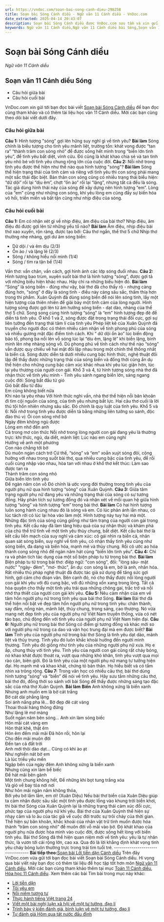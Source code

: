 ```yaml
---
url: https://vndoc.com/soan-bai-song-canh-dieu-298258
title: Soạn bài Sóng Cánh diều - Ngữ văn 11 Cánh diều - VnDoc.com
date_extracted: 2025-04-14 20:43:07
description: Soạn bài Sóng Cánh diều được VnDoc.com sưu tầm và xin gửi tới bạn đọc cùng tham khảo. Mời các bạn cùng theo dõi để có thêm tài liệu soạn văn 11 Cánh diều nhé.
keywords: Ngữ văn 11 Cánh diều,Ngữ văn 11 Cánh diều bài Sóng,Soạn văn 11 Cánh diều,văn 11 Cánh diều,soạn văn 11,soạn bài 11 cánh diều,ngữ văn 11 cd,Soạn bài Sóng Cánh diều,Soạn bài Sóng,Soạn văn Sóng,sóng
---
```


# Soạn bài Sóng Cánh diều
 _Ngữ văn 11 Cánh diều_
## Soạn văn 11 Cánh diều Sóng
  * Câu hỏi giữa bài
  * Câu hỏi cuối bài

VnDoc.com xin gửi tới bạn đọc bài viết [Soạn bài Sóng Cánh diều](<https://vndoc.com/soan-bai-song-canh-dieu-298258>) để bạn đọc cùng tham khảo và có thêm tài liệu học văn 11 Cánh diều. Mời các bạn cùng theo dõi bài viết dưới đây.
### Câu hỏi giữa bài
**Câu 1:** Hình tượng "sóng" gợi lên hững suy nghĩ gì về tình yêu?
**Bài làm**
Sóng chính là biểu tượng cho tình yêu mãnh liệt, trường tồn: khát vọng được “tan ra” “thành trăm con sóng nhỏ” để được sống hết mình trong “biển lớn tình yêu”, để tình yêu bất diệt, vĩnh cửu. Đó cũng là khát khao chia sẻ và tan tình yêu nhỏ bé với tình yêu chung rộng lớn của cuộc đời.
**Câu 2:** Nỗi nhớ trong tình yêu được thể hiện như thế nào qua hình tượng "sóng"?
**Bài làm**
Sóng thể hiện trạng thái của tình cảm và riêng với tình yêu thì con sóng phải mang một sắc thái đặc biệt. Bản thân con sóng cũng có nhiều trạng thái biểu hiện: “dữ dội” rồi lại “dịu êm”, chợt “ồn ào” rồi lại “lặng”, nhưng tất cả đều là sóng. Tác giả dùng hình thái này của sóng để xây dựng nên hình tượng “em”. Lòng của “em” cũng như những con sóng, khi yêu lòng em cũng đầy sự biến hóa vô hồi, triền miền và bất tận cũng như nhịp điệu của sóng.
### Câu hỏi cuối bài
**Câu 1:** Em có nhận xét gì về nhịp điệu, âm điệu của bài thơ? Nhịp điệu, âm điệu đó được gợi lên từ những yếu tố nào?
**Bài làm**
Âm điệu, nhịp điệu bài thơ xao xuyến, rộn ràng, được tạo bởi:
Câu thơ ngắn, thể thơ 5 chữ
Nhịp thơ thường nhẹ nhàng, gợi dư âm sóng biển:
  * Dữ dội / và êm dịu \(2/3\)
  * Ồn ào / và lặng lẽ \(2/3\)
  * Sông / không hiểu nổi mình \(1/4\)
  * Sóng / tìm ra tận bể \(1/4\)

Vần thơ: vần chân, vần cách, gợi hình ảnh các lớp sóng đuổi nhau.
**Câu 2:** Hình tượng bao trùm, xuyên suốt bài thơ là hình tượng “sóng”, được gợi tả với những biểu hiện khác nhau. Hãy chỉ ra những biểu hiện đó.
**Bài làm**
“Sóng” là sóng biển - đúng như vậy, bài thơ đã cho thấy rõ - nhưng càng đúng hơn, “sóng” ở đây là sóng tình - điều này càng sâu sắc, thấm thía hơn trong thi phẩm. Xuân Quỳnh đã dùng sóng biển để nói lên sóng tình, lấy một hiện tượng của thiên nhiên để giãi bày một tình cảm của lòng người.
Hình tượng sóng được gợi lên từ âm hưởng sóng biển - dạt dào, nhàng của thể thơ 5 chữ. Song song cùng hình tượng “sóng" là “em" hình tượng đẹp đẽ để diễn tả tình yêu.
Ở khổ 1 và 2, sóng được đặt trong trạng thái đối cực, gợi sự liên tưởng đến trạng thái tâm lí của tình yêu
Phép liệt kê của Xuân Quỳnh đã truyền cho người đọc có thêm nhiều cảm nhận về tính phong phú của sóng và nhiều gương mặt đặc điểm tính cách. Khi “ dữ dội ồn ào” lúc biển động bão tố, phong ba nổi lên vỗ sóng lúc lại “dịu êm, lặng lẽ” khi biển lặng, bình minh lên nhẹ nhàng sóng vỗ.
Dù phong phú về tính cách như thế nào “sóng” vẫn được quy chiếu về hai mặt đối lập nhau trong một chỉnh thể thống nhất là biển cả.
Sóng được diễn tả dưới nhiều cung bậc hình thức, nghệ thuật đối lập để thấy được những trạng thái của sóng biển và đồng thời cũng ẩn dụ thể hiện cho những cung bậc cảm xúc khác nhua khi yêu lúc giận hờn, lúc lại yêu thương của người con gái.
Khổ 3 và 4, từ hình tượng sóng nhà thơ đã nhận thức về tình yêu mình - Tình yêu sánh ngang biển lớn, sáng ngang cuộc đời:
Sóng bắt đầu từ gió  
Gió bắt đầu từ đâu  
Em cũng không biết nữa  
Khi nào ta yêu nhau
Với hình thức nghi vấn, nhà thơ thể hiện nỗi băn khoăn đi tìm cội nguồn của sóng, của tình yêu nhưng bất lực. Hai câu thơ cuối là lời thú tội hồn nhiên nhưng sâu sắc. Đó chính là quy luật của tình yêu.
Khổ 5 và 6: Nỗi nhớ trong tình yêu được diễn tả bằng những liên tưởng so sánh, độc đáo thú vị:
Ôi con sóng nhớ bờ  
Ngày đêm không ngủ được  
Lòng em nhớ đến anh  
Cả trong mơ còn thức
Nỗi nhớ trong lòng người con gái đang yêu là thường trực: khi thức, ngủ, da diết, mãnh liệt:
Lúc nào em cũng nghĩ  
Hướng về anh một phương  
Con nào chẳng tới bờ  
Dù muôn ngàn cách trở
Cứ thế, “sóng” và “em” xoắn xuýt sóng đôi, cộng hưởng với nhau trong suốt bài thơ, qua nhiều cung bậc của tình yêu, để rồi cuối cùng nhập vào nhau, hòa tan với nhau ở khổ thơ kết thúc:
Làm sao được tan ra  
Thành trăm con sóng nhỏ  
Giữa biển lớn tình yêu  
Để ngàn năm còn vỗ
Đó chính là ước vọng đời thường trong tình yêu của người phụ nữ qua hình tượng “sóng” của Xuân Quỳnh.
**Câu 3:** Giữa tâm trạng người phụ nữ đang yêu và những trạng thái của sóng có sự tương đồng. Hãy phân tích sự tương đồng đó và nhận xét về mối quan hệ giữa hình tượng “sóng” và hình tượng “em” trong bài thơ.
**Bài làm**
Có hai hình tượng luôn song hành cùng nhau đó là sóng và em. Có lúc phản ánh lẫn nhau, có lúc tách rời có lúc lại hòa vào làm một. Hình tượng này tuy hai mà một. Những đặc tính của sóng cũng giống như tâm trạng của người con gái trong tình yêu. Kết cấu này đã làm tăng hiệu quả của sự nhận thức và khám phá của chủ thể trữ tình về một tình yêu thủy chung, bất diệt.
Kết cấu bài thơ là kết cấu liền mạch của suy nghĩ và cảm xúc: cô gái nhìn ra biển cả, nhân quan sát sóng biển, suy nghĩ về tình yêu, cô nhận thấy tình yêu cũng như sóng biển, đa dạng và biến hóa, mạnh mẽ và thủy chung. Rồi cô ước ao hóa thành cong sóng nhỏ để ngàn năm hát cùng "biển lớn tình yêu".
**Câu 4:** Chỉ ra và phân tích tác dụng của một số biện pháp tu từ trong bài thơ.
**Bài làm**
Biện pháp tu từ trong bài thơ: điệp ngữ: "con sóng", đối: "lòng sâu- mặt nước" "ngày- đêm", "mơ- thức", ẩn dụ: con sóng là em, bờ là anh, nhân hóa. Rất nhiều thủ pháp nghệ thuật đã được tác giả sử dụng để tăng sức gợi hình, gợi cảm cho đoạn văn. Bên cạnh đó, nó cho thấy được nỗi lòng người con gái khi yêu với đủ cung bậc, với đủ những xốn xang trong lòng. Tất cả hòa quyện cho thấy một tình yêu trải qua những chông gai, trắc trở và nỗi nhớ tha thiết của người con gái khi yêu.
**Câu 5:** Nêu cảm nhận của em về tâm hồn người phụ nữ trong tình yêu qua bài thơ Sóng.
**Bài làm**
Bài thơ đã thể hiện nổi bật vẻ đẹp tâm hồn người phụ nữ trong tình yêu: chân thành, say đắm, nồng nàn, mãnh liệt, thủy chung, trong sáng, cao thượng. Nó vừa mang nét đẹp tình yêu của người phụ nữ Việt Nam truyền thống, vừa có nét táo bạo, chủ động đến với tình yêu của người phụ nữ Việt Nam hiện đại.
**Câu 6:** Người phụ nữ trong bài thơ Sóng có điểm gì tương đồng và khác mới so với người phụ nữ trong ca dao và văn học trung đại mà em được biết?
**Bài làm**
Tình yêu của người phụ nữ trong bài thơ Sóng là tình yêu dạt dào, mãnh liệt và thủy trung. Tình yêu đó luôn khắc khoải hướng đến người mình thương. Tình yêu đó giống như tình yêu của những người phụ nữ xưa. Họ e ấp, chung thủy với tình yêu.
Tình yêu của người con gái cũng rất cháy bóng, nó khao khát được thoát ra, vượt qua những khó khăn, tình yêu vượt qua mọi rào cản, biên giới. Đó là tình yêu của một người phụ nữ mang tư tưởng hiện đại. Họ mạnh mẽ và khao khát, chứng tỏ bản thân. Họ hiểu biết và có tầm nhìn xa trông rộng.
**Câu 7:** Trong văn học có nhiều câu thơ, bài thơ dùng hình tượng “sóng” và “biển” để nói về tình yêu. Hãy sưu tầm những câu thơ, bài thơ đó, đồng thời so sánh với bài Sóng để thấy được những sáng tạo đặc sắc của nhà thơ Xuân Quỳnh.
**Bài làm**
**Biển**
Anh không xứng là biển xanh   
Nhưng anh muốn em là bờ cát trắng   
Bờ cát dài phẳng lặng   
Soi ánh nắng pha lê...
Bờ đẹp đẽ cát vàng   
Thoai thoải hàng thông đứng   
Như lặng lẽ mơ màng   
Suốt ngàn năm bên sóng...
Anh xin làm sóng biếc   
Hôn mãi cát vàng em   
Hôn thật khẽ, thật êm   
Hôn êm đềm mãi mãi
Đã hôn rồi, hôn lại   
Cho đến mãi muôn đời   
Đến tan cả đất trời   
Anh mới thôi dào dạt...
Cũng có khi ào ạt   
Như nghiến nát bờ em   
Là lúc triều yêu mến   
Ngập bến của ngày đêm
Anh không xứng là biển xanh   
Nhưng cũng xin làm bể biếc   
Để hát mãi bên gành   
Một tình chung không hết,
Để những khi bọt tung trắng xóa   
Và gió về bay tỏa nơi nơi   
Như hôn mãi ngàn năm không thỏa,   
Bởi yêu bờ lắm lắm, em ơi\!
\(Xuân Diệu\)
Nếu bài thơ biển của Xuân Diệu giúp ta cảm nhận được sâu sắc một tình yêu được lồng vào khung trời biển khơi, thì bài thơ Sóng của Xuân Quỳnh lại là những trạng thái cảm xúc đối cực, phức tạp của người phụ nữ khi yêu. Bài thơ của Xuân Quỳnh thể hiện sự nhạy cảm và lo âu của tác giả về cuộc đời trước sự trôi chảy của thời gian. Thể hiện sự băn khoăn, khắc khoải của nhân vật trữ tình muốn được hóa thành “trăm con sóng nhỏ” để muôn đời vỗ mãi vào bờ. Đó khát khao của nguời phụ nữa được hòa mình vào cuộc đời, được sống hết lòng với biển tình yêu. Bài thơ Sóng đã thể hiện quan niệm mới về tình yêu: yêu là tự nhân thức, là vươn tới cái rộng lớn, cao xa. Qua đó là lời khẳng định khát vọng tình yêu cháy bỏng luôn thường trực trong trái tim tuổi trẻ.
\----------------------------------
**Bài tiếp theo:**[Soạn bài Lời tiễn dặn Cánh diều](<https://vndoc.com/soan-bai-loi-tien-dan-canh-dieu-298260>)
Trên đây VnDoc.com vừa gửi tới bạn đọc bài viết Soạn bài Sóng Cánh diều. Hi vọng qua bài viết này bạn đọc có thêm tài liệu để học tập tốt hơn môn [Ngữ văn 11 Cánh diều](<https://vndoc.com/ngu-van-11-canh-dieu>). Mời các bạn cùng tham khảo thêm tại mục [Toán 11 Cánh diều](<https://vndoc.com/toan-11-canh-dieu>), [Hóa học 11 Cánh diều](<https://vndoc.com/hoa-hoc-11-canh-dieu>).
Xem thêm các bài Tìm bài trong mục này khác:
  * [Lời tiễn dặn](</soan-bai-loi-tien-dan-canh-dieu-298260>)
  * [Tôi yêu em](</soan-bai-toi-yeu-em-canh-dieu-298264>)
  * [Nỗi niềm tương tư](</soan-bai-noi-niem-tuong-tu-canh-dieu-298267>)
  * [Thực hành tiếng Việt trang 24](</soan-bai-thuc-hanh-tieng-viet-trang-24-cd-298271>)
  * [Viết một bài nghị luận xã hội về một tư tưởng, đạo lí](</soan-bai-viet-mot-bai-nghi-luan-xa-hoi-ve-mot-tu-tuong-dao-li-canh-dieu-298331>)
  * [Trình bày ý kiến đánh giá, bình luận về một tư tưởng, đạo lí](</soan-bai-trinh-bay-y-kien-danh-gia-binh-luan-ve-mot-tu-tuong-dao-li-canh-dieu-298334>)
  * [Tự đánh giá Hôm qua tát nước đầu đình](</soan-bai-tu-danh-gia-hom-qua-tat-nuoc-dau-dinh-canh-dieu-298340>)

